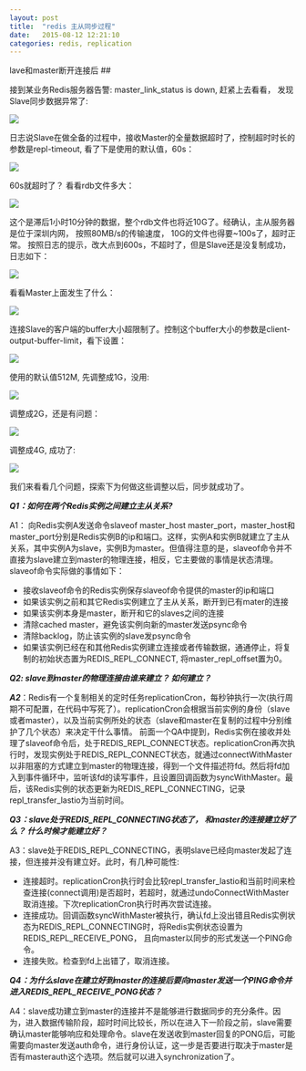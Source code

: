 ```yaml
---
layout: post
title:  "redis 主从同步过程"
date:   2015-08-12 12:21:10
categories: redis, replication
---
```

lave和master断开连接后 ##

接到某业务Redis服务器告警: master\_link\_status is down, 赶紧上去看看， 发现Slave同步数据异常了:

![](http://i.imgur.com/LhnvRQ6.png)

日志说Slave在做全备的过程中，接收Master的全量数据超时了，控制超时时长的参数是repl-timeout, 看了下是使用的默认值，60s：

![](http://i.imgur.com/eEkTClB.png)

60s就超时了？ 看看rdb文件多大：

![](http://i.imgur.com/fD9Kxqo.png)

这个是滞后1小时10分钟的数据，整个rdb文件也将近10G了。经确认，主从服务器是位于深圳内网， 按照80MB/s的传输速度， 10G的文件也得要~100s了，超时正常。 按照日志的提示，改大点到600s，不超时了，但是Slave还是没复制成功，日志如下：

![](http://i.imgur.com/rdPRFiA.png)

看看Master上面发生了什么：

![](http://i.imgur.com/ZoG1kQR.png)

连接Slave的客户端的buffer大小超限制了。控制这个buffer大小的参数是client-output-buffer-limit，看下设置：

![](http://i.imgur.com/V1Y8hKr.png)

使用的默认值512M, 先调整成1G，没用:

![](http://i.imgur.com/JTjj622.png)

调整成2G，还是有问题：

![](http://i.imgur.com/9kC17gL.png)

调整成4G, 成功了:

![](http://i.imgur.com/fqfzN8z.png)


我们来看看几个问题，探索下为何做这些调整以后，同步就成功了。


***Q1：如何在两个Redis实例之间建立主从关系?***

A1： 向Redis实例A发送命令slaveof master\_host master\_port，master\_host和master\_port分别是Redis实例B的ip和端口。这样，实例A和实例B就建立了主从关系，其中实例A为slave，实例B为master。但值得注意的是，slaveof命令并不直接为slave建立到master的物理连接，相反，它主要做的事情是状态清理。slaveof命令实际做的事情如下：

-   接收slaveof命令的Redis实例保存slaveof命令提供的master的ip和端口
-   如果该实例之前和其它Redis实例建立了主从关系，断开到已有mater的连接  
-   如果该实例本身是master，断开和它的slaves之间的连接
-   清除cached master，避免该实例向新的master发送psync命令
-   清除backlog，防止该实例的slave发psync命令
-   如果该实例已经在和其他Redis实例建立连接或者传输数据，通通停止，将复制的初始状态置为REDIS\_REPL\_CONNECT, 将master\_repl\_offset置为0。

***Q2: slave到master的物理连接由谁来建立？ 如何建立？***

***A2***：Redis有一个复制相关的定时任务replicationCron，每秒钟执行一次(执行周期不可配置，在代码中写死了）。replicationCron会根据当前实例的身份（slave或者master），以及当前实例所处的状态（slave和master在复制的过程中分别维护了几个状态）来决定干什么事情。 前面一个QA中提到，Redis实例在接收并处理了slaveof命令后，处于REDIS\_REPL\_CONNECT状态。replicationCron再次执行时，发现实例处于REDIS\_REPL\_CONNECT状态，就通过connectWithMaster以非阻塞的方式建立到master的物理连接，得到一个文件描述符fd。然后将fd加入到事件循环中，监听该fd的读写事件，且设置回调函数为syncWithMaster。最后，该Redis实例的状态更新为REDIS\_REPL\_CONNECTING，记录repl\_transfer\_lastio为当前时间。

***Q3：slave处于REDIS\_REPL\_CONNECTING状态了， 和master的连接建立好了么？ 什么时候才能建立好？***

A3：slave处于REDIS\_REPL\_CONNECTING，表明slave已经向master发起了连接，但连接并没有建立好。此时，有几种可能性: 

- 连接超时。replicationCron执行时会比较repl\_transfer\_lastio和当前时间来检查连接(connect调用)是否超时，若超时，就通过undoConnectWithMaster取消连接。下次replicationCron执行时再次尝试连接。
- 连接成功。回调函数syncWithMaster被执行，确认fd上没出错且Redis实例状态为REDIS\_REPL\_CONNECTING时，将Redis实例状态设置为REDIS\_REPL\_RECEIVE\_PONG， 且向master以同步的形式发送一个PING命令。
- 连接失败。检查到fd上出错了，取消连接。

***Q4：为什么slave在建立好到master的连接后要向master发送一个PING命令并进入REDIS\_REPL\_RECEIVE\_PONG状态？***

A4：slave成功建立到master的连接并不是能够进行数据同步的充分条件。因为，进入数据传输阶段，超时时间比较长，所以在进入下一阶段之前，slave需要确认master能够响应和处理命令。slave在发送收到master回复的PONG后，可能需要向master发送auth命令，进行身份认证，这一步是否要进行取决于master是否有masterauth这个选项。然后就可以进入synchronization了。
